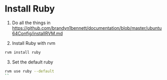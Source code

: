 Install Ruby
=============

1. Do all the things in https://github.com/brandyn1bennett/documentation/blob/master/ubuntu64Config/installRVM.md

2. Install Ruby with rvm
  
  ```bash
  rvm install ruby
  ```

3. Set the default ruby

  ```bash
  rvm use ruby --default
  ``
